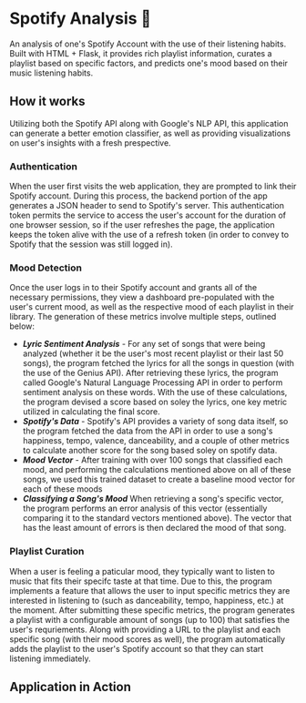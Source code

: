 # Spotify Analysis 🎵
An analysis of one's Spotify Account with the use of their listening habits. Built with HTML + Flask, it provides rich playlist information, curates a playlist based on specific factors, and predicts one's mood based on their music listening habits.

## How it works
Utilizing both the Spotify API along with Google's NLP API, this application can generate a better emotion classifier, as well as providing visualizations on user's insights with a fresh prespective. 

### Authentication
When the user first visits the web application, they are prompted to link their Spotify account. During this process, the backend portion of the app generates a JSON header to send to Spotify's server. This authentication token permits the service to access the user's account for the duration of one browser session, so if the user refreshes the page, the application keeps the token alive with the use of a refresh token (in order to convey to Spotify that the session was still logged in). 

### Mood Detection
Once the user logs in to their Spotify account and grants all of the necessary permissions, they view a dashboard pre-populated with the user's current mood, as well as the respective mood of each playlist in their library. The generation of these metrics involve multiple steps, outlined below:
- ***Lyric Sentiment Analysis*** - For any set of songs that were being analyzed (whether it be the user's most recent playlist or their last 50 songs), the program fetched the lyrics for all the songs in question (with the use of the Genius API). After retrieving these lyrics, the program called Google's Natural Language Processing API in order to perform sentiment analysis on these words. With the use of these calculations, the program devised a score based on soley the lyrics, one key metric utilized in calculating the final score.
- ***Spotify's Data*** - Spotify's API provides a variety of song data itself, so the program fetched the data from the API in order to use a song's happiness, tempo, valence, danceability, and a couple of other metrics to calculate another score for the song based soley on spotify data.
- ***Mood Vector*** - After training with over 100 songs that classified each mood, and performing the calculations mentioned above on all of these songs, we used this trained dataset to create a baseline mood vector for each of these moods
- ***Classifying a Song's Mood*** When retrieving a song's specific vector, the program performs an error analysis of this vector (essentially comparing it to the standard vectors mentioned above). The vector that has the least amount of errors is then declared the mood of that song.

### Playlist Curation
When a user is feeling a paticular mood, they typically want to listen to music that fits their specifc taste at that time. Due to this, the program implements a feature that allows the user to input specific metrics they are interested in listening to (such as danceability, tempo, happiness, etc.) at the moment. After submitting these specific metrics, the program generates a playlist with a configurable amount of songs (up to 100) that satisfies the user's requriements. Along with providing a URL to the playlist and each specific song (with their mood scores as well), the program automatically adds the playlist to the user's Spotify account so that they can start listening immediately. 

## Application in Action 
